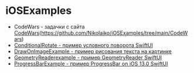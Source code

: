 # iOSExamples
* CodeWars - задачки с сайта [CodeWars](https://www.codewars.com/)(https://github.com/Nikolaiko/iOSExamples/tree/main/CodeWars)
* [ConditionalRotate - пример условного поворота SwiftUI](https://github.com/Nikolaiko/iOSExamples/tree/main/ConditionalRotate)
* [DrawOnImageExample - пример рисования текста на картинке](https://github.com/Nikolaiko/iOSExamples/tree/main/DrawOnImageExample)
* [GeometryReaderexample - пример GeometryReader SwiftUI](https://github.com/Nikolaiko/iOSExamples/tree/main/GeometryReaderexample)
* [ProgressBarExample - пример ProgressBar on iOS 13.0 SwiftUI](https://github.com/Nikolaiko/iOSExamples/tree/main/ProgressBarExample)
